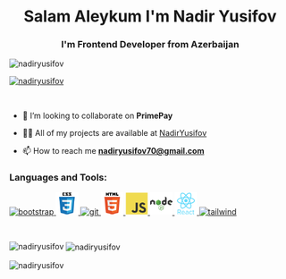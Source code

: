 <h1 align="center">Salam Aleykum I'm Nadir Yusifov</h1>
<h3 align="center">I'm Frontend Developer from Azerbaijan</h3>

<p align="left"> <img src="https://komarev.com/ghpvc/?username=nadiryusifov&label=Profile%20views&color=0e75b6&style=flat" alt="nadiryusifov" /> </p>

<p align="left"> <a href="https://github.com/ryo-ma/github-profile-trophy"><img src="https://github-profile-trophy.vercel.app/?username=nadiryusifov" alt="nadiryusifov" /></a> </p>

<p align="left"> <a href="https://twitter.com/" target="blank"><img src="https://img.shields.io/twitter/follow/?logo=twitter&style=for-the-badge" alt="" /></a> </p>

- 👯 I’m looking to collaborate on **PrimePay**

- 👨‍💻 All of my projects are available at <a href="https://github.com/NadirYusifov" target="blank">NadirYusifov</a>

- 📫 How to reach me **nadiryusifov70@gmail.com**

<p align="left">
</p>

<h3 align="left">Languages and Tools:</h3>
<p align="left"> <a href="https://getbootstrap.com" target="_blank" rel="noreferrer"> <img src="https://cdn.worldvectorlogo.com/logos/bootstrap-5-1.svg" alt="bootstrap" width="40" height="40"/> </a> <a href="https://www.w3schools.com/css/" target="_blank" rel="noreferrer"> <img src="https://raw.githubusercontent.com/devicons/devicon/master/icons/css3/css3-original-wordmark.svg" alt="css3" width="40" height="40"/> </a> <a href="https://git-scm.com/" target="_blank" rel="noreferrer"> <img src="https://www.vectorlogo.zone/logos/git-scm/git-scm-icon.svg" alt="git" width="40" height="40"/> </a> <a href="https://www.w3.org/html/" target="_blank" rel="noreferrer"> <img src="https://raw.githubusercontent.com/devicons/devicon/master/icons/html5/html5-original-wordmark.svg" alt="html5" width="40" height="40"/> </a> <a href="https://developer.mozilla.org/en-US/docs/Web/JavaScript" target="_blank" rel="noreferrer"> <img src="https://raw.githubusercontent.com/devicons/devicon/master/icons/javascript/javascript-original.svg" alt="javascript" width="40" height="40"/> </a> <a href="https://nodejs.org" target="_blank" rel="noreferrer"> <img src="https://raw.githubusercontent.com/devicons/devicon/master/icons/nodejs/nodejs-original-wordmark.svg" alt="nodejs" width="40" height="40"/> </a> <a href="https://reactjs.org/" target="_blank" rel="noreferrer"> <img src="https://raw.githubusercontent.com/devicons/devicon/master/icons/react/react-original-wordmark.svg" alt="react" width="40" height="40"/> </a> <a href="https://tailwindcss.com/" target="_blank" rel="noreferrer"> <img src="https://www.vectorlogo.zone/logos/tailwindcss/tailwindcss-icon.svg" alt="tailwind" width="40" height="40"/> </a> </p>
<br/>
<p><img align="left" src="https://github-readme-stats.vercel.app/api/top-langs?username=nadiryusifov&show_icons=true&locale=en&layout=compact" alt="nadiryusifov" /></p>

<p>&nbsp;<img align="center" src="https://github-readme-stats.vercel.app/api?username=nadiryusifov&show_icons=true&locale=en" alt="nadiryusifov" /></p>

<p><img align="center" src="https://github-readme-streak-stats.herokuapp.com/?user=nadiryusifov&" alt="nadiryusifov" /></p>
